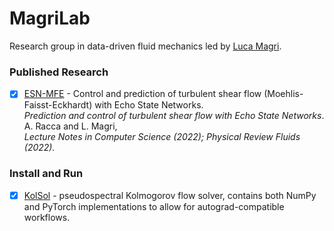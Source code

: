 # MagriLab
Research group in data-driven fluid mechanics led by [Luca Magri](https://magrilab.ae.ic.ac.uk/). 

### **Published Research**
- [x] [ESN-MFE](https://github.com/MagriLab/ESN-MFE) - Control and prediction of turbulent shear flow (Moehlis-Faisst-Eckhardt) with Echo State Networks.
<br> *Prediction and control of turbulent shear flow with Echo State Networks*. A. Racca and L. Magri, <br> *Lecture Notes in Computer Science (2022); Physical Review Fluids (2022).*



### **Install and Run**
- [x] [KolSol](https://github.com/MagriLab/KolSol) - pseudospectral Kolmogorov flow solver, contains both NumPy and PyTorch implementations to allow for autograd-compatible workflows. 
